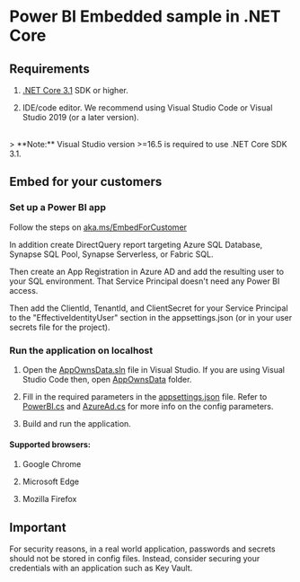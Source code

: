 # Power BI Embedded sample in .NET Core

## Requirements

1. [.NET Core 3.1](https://aka.ms/netcore31) SDK or higher.

2. IDE/code editor. We recommend using Visual Studio Code or Visual Studio 2019 (or a later version).
<br>
> **Note:** Visual Studio version >=16.5 is required to use .NET Core SDK 3.1.


## Embed for your customers

### Set up a Power BI app

Follow the steps on [aka.ms/EmbedForCustomer](https://aka.ms/embedforcustomer)

In addition create DirectQuery report targeting Azure SQL Database, Synapse SQL Pool, Synapse Serverless, or Fabric SQL.

Then create an App Registration in Azure AD and add the resulting user to your SQL environment.  That Service Principal doesn't need any Power BI access.

Then add the ClientId, TenantId, and ClientSecret for your Service Principal to the "EffectiveIdentityUser" section in the appsettings.json (or in your user secrets file for the project).

### Run the application on localhost

1. Open the [AppOwnsData.sln](./AppOwnsData.sln) file in Visual Studio. If you are using Visual Studio Code then, open [AppOwnsData](./AppOwnsData) folder.

2. Fill in the required parameters in the [appsettings.json](./AppOwnsData/appsettings.json) file. Refer to [PowerBI.cs](./AppOwnsData/Models/PowerBI.cs) and [AzureAd.cs](./AppOwnsData/Models/AzureAd.cs) for more info on the config parameters.

3. Build and run the application.

#### Supported browsers:

1. Google Chrome

2. Microsoft Edge

3. Mozilla Firefox

## Important

For security reasons, in a real world application, passwords and secrets should not be stored in config files. Instead, consider securing your credentials with an application such as Key Vault.
